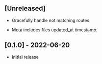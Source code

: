 ## [Unreleased]

- Gracefully handle not matching routes.

- Meta includes files updated_at timestamp.

## [0.1.0] - 2022-06-20

- Initial release
